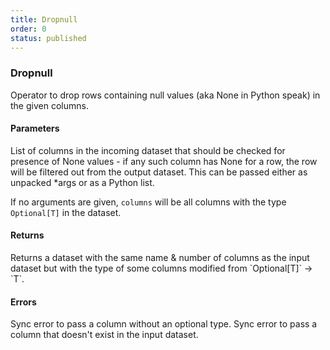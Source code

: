 ```yaml
---
title: Dropnull
order: 0
status: published
---
```

### Dropnull

<Divider>
<LeftSection>
Operator to drop rows containing null values (aka None in Python speak) in
the given columns.

#### Parameters
<Expandable title="columns" type="Optional[List[str]]">
List of columns in the incoming dataset that should be checked for presence of 
None values - if any such column has None for a row, the row will be filtered out
from the output dataset. This can be passed either as unpacked *args or as a 
Python list.

If no arguments are given, `columns` will be all columns with the type `Optional[T]` 
in the dataset.

</Expandable>

#### Returns
<Expandable type="Dataset">
Returns a dataset with the same name & number of columns as the input dataset but
with the type of some columns modified from `Optional[T]` -> `T`.
</Expandable>

#### Errors
<Expandable title="Dropnull on non-optional columns">
Sync error to pass a column without an optional type.
</Expandable>

<Expandable title="Dropnull on non-existent columns">
Sync error to pass a column that doesn't exist in the input dataset.
</Expandable>
</LeftSection>


<RightSection>
<pre snippet="api-reference/operators/dropnull#basic" status="success"
    message="Dropnull on city & country, but not gender">
</pre>
<pre snippet="api-reference/operators/dropnull#dropnull_all" status="success"
    message="Applies to all optional columns if none is given explicitly">
</pre>
<pre snippet="api-reference/operators/dropnull#missing_column" status="error"
    message="Dropnull on a non-existent column">
</pre>

<pre snippet="api-reference/operators/dropnull#non_optional_column" status="error"
    message="Dropnull on a non-optional column">
</pre>
</RightSection>

</Divider>